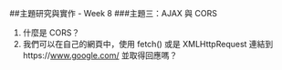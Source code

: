 ##主題研究與實作 - Week 8
###主題三：AJAX 與 CORS
1. 什麼是 CORS？
2. 我們可以在自己的網頁中，使用 fetch() 或是 XMLHttpRequest 連結到https://www.google.com/ 並取得回應嗎？

